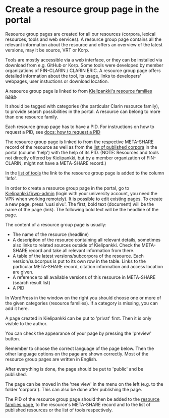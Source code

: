 # Create a resource group page in the portal

Resource group pages are created for all our resources (corpora, lexical resources, tools and web services). A resource group page contains all the relevant information about the resource and offers an overview of the latest versions, may it be source, VRT or Korp. 

Tools are mostly accessible via a web interface, or they can be installed via download from e.g. GitHub or Korp. Some tools were developed by member organizations of FIN-CLARIN / CLARIN ERIC. A resource group page offers detailed information about the tool, its usage, links to developers' webpages, user instuctions or download location. 

A resource group page is linked to from [Kielipankki's resource families page](https://www.kielipankki.fi/corpora/resource-families-fin-clarin/). 

It should be tagged with categories (the particular Clarin resource family), to provide search possibilities in the portal. A resource can belong to more than one resource family. 

Each resource group page has to have a PID. For instructions on how to request a PID, see [docs: how to request a PID](howto_request_pid.md)

The resource group page is linked to from the respective META-SHARE record of the resource as well as from the [list of published corpora](https://www.kielipankki.fi/corpora/) in the portal (column 'help') with the help of its PID. (NOTE: Resources and tools not directly offered by Kielipankki, but by a member organization of FIN-CLARIN, might not have a META-SHARE record.)

In the [list of tools](https://www.kielipankki.fi/tools/) the link to the resource group page is added to the column 'Info'.

In order to create a resource group page in the portal, go to [Kielipankki.fi/wp-admin](https://www.kielipankki.fi/wp-admin/) (login with your university account, you need the VPN when working remotely).
It is possible to edit existing pages.
To create a new page, press 'uusi sivu'.
The first, bold text (document) will be the name of the page (link).
The following bold text will be the headline of the page.

The content of a resource group page is usually:

- The name of the resource (headline)
- A description of the resource containing all relevant details, sometimes also links to related sources outside of Kielipankki. Check the META-SHARE record and take all relevant information from there.
- A table of the latest versions/subcorpora of the resource. Each version/subcorpus is put to its own row in the table. Links to the particular META-SHARE record, citation information and access location are given.
- A reference to all available versions of this resource in META-SHARE (search result list)
- A PID

In WordPress in the window on the right you should choose one or more of the given categories (resource families). 
If a category is missing, you can add it here.

A page created in Kielipankki can be put to 'privat' first. Then it is only visible to the author.

You can check the appearance of your page by pressing the 'preview' button.

Remember to choose the correct language of the page below. Then the other language options on the page are shown correctly.
Most of the resource group pages are written in English.

After everything is done, the page should be put to 'public' and be published.

The page can be moved in the 'tree view' in the menu on the left (e.g. to the folder 'corpora'). This can also be done after publishing the page.

The PID of the resource group page should then be added to the [resource families page](https://www.kielipankki.fi/corpora/resource-families-fin-clarin/ "resource families page"), to the resource's META-SHARE record and to the list of published resources or the list of tools respectively.


